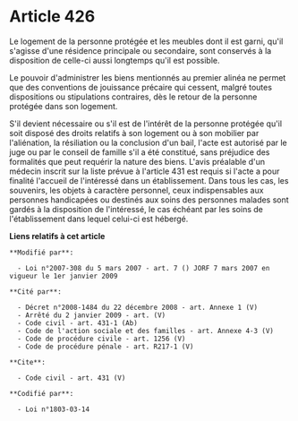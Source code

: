 # Article 426

Le logement de la personne protégée et les meubles dont il est garni, qu'il s'agisse d'une résidence principale ou
secondaire, sont conservés à la disposition de celle-ci aussi longtemps qu'il est possible. 

Le pouvoir d'administrer les biens mentionnés au premier alinéa ne permet que des conventions de jouissance précaire qui
cessent, malgré toutes dispositions ou stipulations contraires, dès le retour de la personne protégée dans son logement. 

S'il devient nécessaire ou s'il est de l'intérêt de la personne protégée qu'il soit disposé des droits relatifs à son
logement ou à son mobilier par l'aliénation, la résiliation ou la conclusion d'un bail, l'acte est autorisé par le juge ou
par le conseil de famille s'il a été constitué, sans préjudice des formalités que peut requérir la nature des biens. L'avis
préalable d'un médecin inscrit sur la liste prévue à l'article 431 est requis si l'acte a pour finalité l'accueil de
l'intéressé dans un établissement. Dans tous les cas, les souvenirs, les objets à caractère personnel, ceux indispensables
aux personnes handicapées ou destinés aux soins des personnes malades sont gardés à la disposition de l'intéressé, le cas
échéant par les soins de l'établissement dans lequel celui-ci est hébergé.

**Liens relatifs à cet article**

	**Modifié par**:

	  - Loi n°2007-308 du 5 mars 2007 - art. 7 () JORF 7 mars 2007 en vigueur le 1er janvier 2009

	**Cité par**:

	  - Décret n°2008-1484 du 22 décembre 2008 - art. Annexe 1 (V)
	  - Arrêté du 2 janvier 2009 - art. (V)
	  - Code civil - art. 431-1 (Ab)
	  - Code de l'action sociale et des familles - art. Annexe 4-3 (V)
	  - Code de procédure civile - art. 1256 (V)
	  - Code de procédure pénale - art. R217-1 (V)

	**Cite**:

	  - Code civil - art. 431 (V)

	**Codifié par**:

	  - Loi n°1803-03-14
